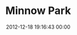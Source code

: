 ---
title: "Minnow Park"
date: 2012-12-18 19:16:43 00:00
permalink: /minnowpark
twitter: "minnowpark"
likes: [1534]
id: 1682
gravatar: "http://www.gravatar.com/avatar/850bd8dae1249b54aa285c6d2652a2af"
---